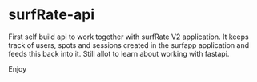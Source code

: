 # surfRate-api
First self build api to work together with surfRate V2 application.
It keeps track of users, spots and sessions created in the surfapp application and feeds this back into it. 
Still allot to learn about working with fastapi.

Enjoy
